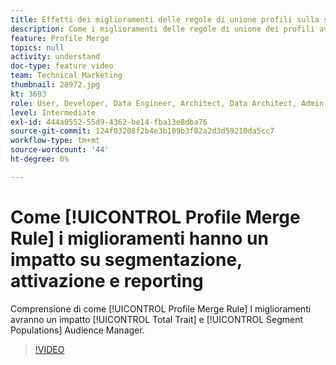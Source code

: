 ```yaml
---
title: Effetti dei miglioramenti delle regole di unione profili sulla segmentazione, l’attivazione e il reporting
description: Come i miglioramenti delle regole di unione dei profili avranno un impatto sulle popolazioni di caratteristiche totali e di segmenti nell’interfaccia utente di Audience Manager
feature: Profile Merge
topics: null
activity: understand
doc-type: feature video
team: Technical Marketing
thumbnail: 28972.jpg
kt: 3693
role: User, Developer, Data Engineer, Architect, Data Architect, Admin, Leader
level: Intermediate
exl-id: 444a0552-55d9-4362-be14-fba13e8dba76
source-git-commit: 124f03208f2b4e3b109b3f02a2d3d59210da5cc7
workflow-type: tm+mt
source-wordcount: '44'
ht-degree: 0%

---
```


# Come [!UICONTROL Profile Merge Rule] i miglioramenti hanno un impatto su segmentazione, attivazione e reporting

Comprensione di come [!UICONTROL Profile Merge Rule] I miglioramenti avranno un impatto [!UICONTROL Total Trait] e [!UICONTROL Segment Populations] Audience Manager.

>[!VIDEO](https://video.tv.adobe.com/v/28972/?quality=12)
